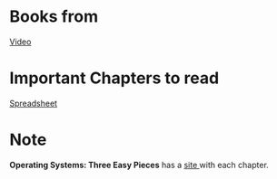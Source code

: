 # Books from
<a href="https://youtu.be/0pwpP2QOW9g"> Video </a>

# Important Chapters to read
<a href="https://docs.google.com/spreadsheets/d/1EKx2EDRyNxdVoRrUljeKKdG0G-XeJiR9xMb4Xa-ernk/edit?gid=0#gid=0"> Spreadsheet </a>

# Note
**Operating Systems: Three Easy Pieces** has a <a href="https://pages.cs.wisc.edu/~remzi/OSTEP/"> site </a> with each chapter.
